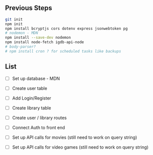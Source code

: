 ## Previous Steps

```bash
git init
npm init
npm install bcryptjs cors dotenv express jsonwebtoken pg
# nodemon - MDN
npm install --save-dev nodemon
npm install node-fetch igdb-api-node
# body-parser?
# npm install cron ? for scheduled tasks like backups
```

## List

- [ ] Set up database - MDN
- [ ] Create user table
- [ ] Add Login/Register
- [ ] Create library table
- [ ] Create user / library routes
- [ ] Connect Auth to front end

- [ ] Set up API calls for movies (still need to work on query string)
- [ ] Set up API calls for video games (still need to work on query string)
